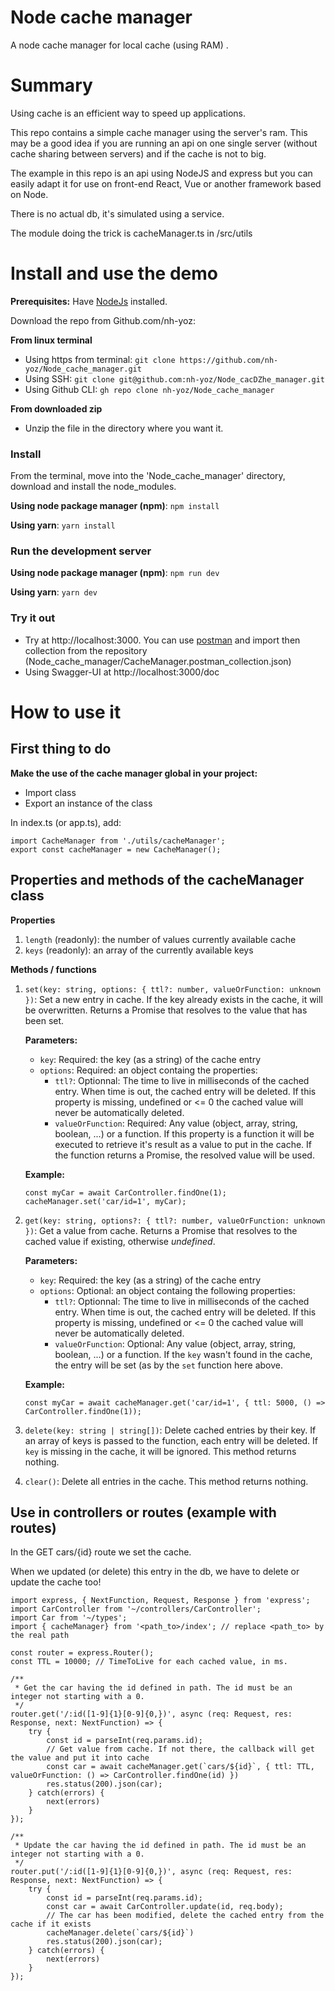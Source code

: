 # Node cache manager
A node cache manager for local cache (using RAM) .

# Summary
Using cache is an efficient way to speed up applications.

This repo contains a simple cache manager using the server's ram. This may be a good idea if you are running an api on one single server (without cache sharing between servers) and if the cache is not to big. 

The example in this repo is an api using NodeJS and express but you can easily adapt it for use on front-end React, Vue or another framework based on Node.

There is no actual db, it's simulated using a service.

The module doing the trick is cacheManager.ts in /src/utils

# Install and use the demo
**Prerequisites:** Have [NodeJs](https://nodejs.org) installed.

Download the repo from Github.com/nh-yoz:

**From linux terminal**
- Using https from terminal: ```git clone https://github.com/nh-yoz/Node_cache_manager.git```
- Using SSH: ```git clone git@github.com:nh-yoz/Node_cacDZhe_manager.git```
- Using Github CLI: ```gh repo clone nh-yoz/Node_cache_manager```

**From downloaded zip**
- Unzip the file in the directory where you want it.

### Install
From the terminal, move into the 'Node_cache_manager' directory, download and install the node_modules.

**Using node package manager (npm)**: ```npm install```

**Using yarn**: ```yarn install```

###  Run the development server
**Using node package manager (npm)**: ```npm run dev```

**Using yarn**: ```yarn dev```

### Try it out
- Try at http://localhost:3000. You can use [postman](https://www.postman.com/downloads/) and import then collection from the repository (Node_cache_manager/CacheManager.postman_collection.json)
- Using Swagger-UI at http://localhost:3000/doc


# How to use it

## First thing to do
**Make the use of the cache manager global in your project:**
- Import class
- Export an instance of the class 

In index.ts (or app.ts), add:

```
import CacheManager from './utils/cacheManager';
export const cacheManager = new CacheManager();
```

## Properties and methods of the cacheManager class

**Properties**
1. `length` (readonly): the number of values currently available cache
2. `keys` (readonly): an array of the currently available keys

**Methods / functions**
1. `set(key: string, options: { ttl?: number, valueOrFunction: unknown })`: Set a new entry in cache. If the key already exists in the cache, it will be overwritten. Returns a Promise that resolves to the value that has been set.

    **Parameters:**
    - `key`: Required: the key (as a string) of the cache entry
    - `options`: Required: an object containg the properties:
        - `ttl?`: Optionnal: The time to live in milliseconds of the cached entry. When time is out, the cached entry will be deleted. If this property is missing, undefined or <= 0  the cached value will never be automatically deleted.
        - `valueOrFunction`: Required: Any value (object, array, string, boolean, ...) or a function. If this property is a function it will be executed to retrieve it's result as a value to put in the cache. If the function returns a Promise, the resolved value will be used.

    **Example:**
    ```
    const myCar = await CarController.findOne(1);
    cacheManager.set('car/id=1', myCar);
    ```
2. `get(key: string, options?: { ttl?: number, valueOrFunction: unknown })`: Get a value from cache. Returns a Promise that resolves to the cached value if existing, otherwise *undefined*.

    **Parameters:**
    - `key`: Required: the key (as a string) of the cache entry
    - `options`: Optional: an object containg the following properties:
        - `ttl?`: Optionnal: The time to live in milliseconds of the cached entry. When time is out, the cached entry will be deleted. If this property is missing, undefined or <= 0  the cached value will never be automatically deleted.
        - `valueOrFunction`: Optional: Any value (object, array, string, boolean, ...) or a function. If the `key` wasn't found in the cache, the entry will be set (as by the 
        `set` function here above.

    **Example:**
    ```
    const myCar = await cacheManager.get('car/id=1', { ttl: 5000, () => CarController.findOne(1));
    ``` 

3. `delete(key: string | string[])`: Delete cached entries by their key. If an array of keys is passed to the function, each entry will be deleted. If `key` is missing in the cache, it will be ignored. This method returns nothing. 
4. `clear()`: Delete all entries in the cache. This method returns nothing.

## Use in controllers or routes (example with routes)
In the GET cars/{id} route we set the cache.

When we updated (or delete) this entry in the db, we have to delete or update the cache too!

```
import express, { NextFunction, Request, Response } from 'express';
import CarController from '~/controllers/CarController';
import Car from '~/types';
import { cacheManager} from '<path_to>/index'; // replace <path_to> by the real path

const router = express.Router();
const TTL = 10000; // TimeToLive for each cached value, in ms.

/**
 * Get the car having the id defined in path. The id must be an integer not starting with a 0.
 */ 
router.get('/:id([1-9]{1}[0-9]{0,})', async (req: Request, res: Response, next: NextFunction) => {
    try {
        const id = parseInt(req.params.id);
        // Get value from cache. If not there, the callback will get the value and put it into cache
        const car = await cacheManager.get(`cars/${id}`, { ttl: TTL, valueOrFunction: () => CarController.findOne(id) })
        res.status(200).json(car);
    } catch(errors) {
        next(errors)
    }
});

/**
 * Update the car having the id defined in path. The id must be an integer not starting with a 0.
 */ 
router.put('/:id([1-9]{1}[0-9]{0,})', async (req: Request, res: Response, next: NextFunction) => {
    try {
        const id = parseInt(req.params.id);
        const car = await CarController.update(id, req.body);
        // The car has been modified, delete the cached entry from the cache if it exists
        cacheManager.delete(`cars/${id}`)
        res.status(200).json(car);
    } catch(errors) {
        next(errors)
    }
});
```








